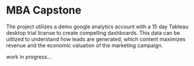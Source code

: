 # MBA Capstone

The project utilizes a demo google analytics account with a 15 day Tableau desktop trial license to create compelling dashboards. This data can be uitlized to understand how leads are generated, which content maximizes revenue
and the economic valuation of the marketing campaign. 

work in progress... 
